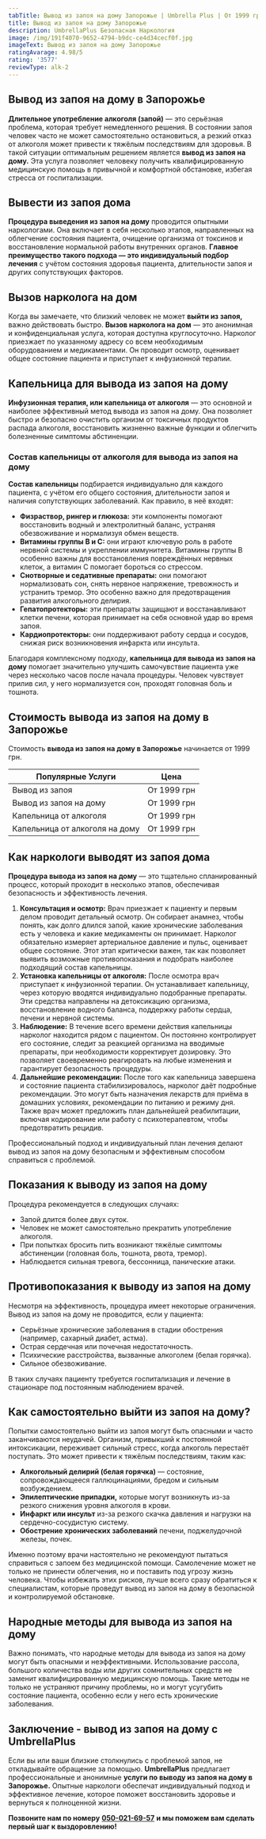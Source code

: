 ```yaml
---
tabTitle: Вывод из запоя на дому Запорожье | Umbrella Plus | От 1999 грн
title: Вывод из запоя на дому Запорожье
description: UmbrellaPlus Безопасная Наркология
image: /img/191f4070-9652-4794-b9dc-ce4d34cecf0f.jpg
imageText: Вывод из запоя на дому Запорожье
ratingAvarage: 4.98/5
rating: '3577'
reviewType: alk-2
---
```


## Вывод из запоя на дому в Запорожье

**Длительное употребление алкоголя (запой)** — это серьёзная проблема, которая требует немедленного решения. В состоянии запоя человек часто не может самостоятельно остановиться, а резкий отказ от алкоголя может привести к тяжёлым последствиям для здоровья. В такой ситуации оптимальным решением является **вывод из запоя на дому.** Эта услуга позволяет человеку получить квалифицированную медицинскую помощь в привычной и комфортной обстановке, избегая стресса от госпитализации.

## Вывести из запоя дома

**Процедура выведения из запоя на дому** проводится опытными наркологами. Она включает в себя несколько этапов, направленных на облегчение состояния пациента, очищение организма от токсинов и восстановление нормальной работы внутренних органов. **Главное преимущество такого подхода — это индивидуальный подбор лечения** с учётом состояния здоровья пациента, длительности запоя и других сопутствующих факторов.

## Вызов нарколога на дом

Когда вы замечаете, что близкий человек не может **выйти из запоя,** важно действовать быстро. **Вызов нарколога на дом** — это анонимная и конфиденциальная услуга, которая доступна круглосуточно. Нарколог приезжает по указанному адресу со всем необходимым оборудованием и медикаментами. Он проводит осмотр, оценивает общее состояние пациента и приступает к инфузионной терапии.

## Капельница для вывода из запоя на дому

**Инфузионная терапия, или капельница от алкоголя** — это основной и наиболее эффективный метод вывода из запоя на дому. Она позволяет быстро и безопасно очистить организм от токсичных продуктов распада алкоголя, восстановить жизненно важные функции и облегчить болезненные симптомы абстиненции.

### Состав капельницы от алкоголя для вывода из запоя на дому

**Состав капельницы** подбирается индивидуально для каждого пациента, с учётом его общего состояния, длительности запоя и наличия сопутствующих заболеваний. Как правило, в неё входят:

* **Физраствор, рингер и глюкоза:** эти компоненты помогают восстановить водный и электролитный баланс, устраняя обезвоживание и нормализуя обмен веществ.
* **Витамины группы В и С:** они играют ключевую роль в работе нервной системы и укреплении иммунитета. Витамины группы В особенно важны для восстановления повреждённых нервных клеток, а витамин С помогает бороться со стрессом.
* **Снотворные и седативные препараты:** они помогают нормализовать сон, снять нервное напряжение, тревожность и устранить тремор. Это особенно важно для предотвращения развития алкогольного делирия.
* **Гепатопротекторы:** эти препараты защищают и восстанавливают клетки печени, которая принимает на себя основной удар во время запоя.
* **Кардиопротекторы:** они поддерживают работу сердца и сосудов, снижая риск возникновения инфаркта или инсульта.

Благодаря комплексному подходу, **капельница для вывода из запоя на дому** помогает значительно улучшить самочувствие пациента уже через несколько часов после начала процедуры. Человек чувствует прилив сил, у него нормализуется сон, проходят головная боль и тошнота.

## Стоимость вывода из запоя на дому в Запорожье

Стоимость **вывода из запоя на дому в Запорожье** начинается от 1999 грн.

| Популярные Услуги              | Цена        |
| ------------------------------ | ----------- |
| Вывод из запоя                 | От 1999 грн |
| Вывод из запоя на дому         | От 1999 грн |
| Капельница от алкоголя         | От 1999 грн |
| Капельница от алкоголя на дому | От 1999 грн |

## Как наркологи выводят из запоя дома

**Процедура вывода из запоя на дому** — это тщательно спланированный процесс, который проходит в несколько этапов, обеспечивая безопасность и эффективность лечения.

1. **Консультация и осмотр:** Врач приезжает к пациенту и первым делом проводит детальный осмотр. Он собирает анамнез, чтобы понять, как долго длился запой, какие хронические заболевания есть у человека и какие медикаменты он принимает. Нарколог обязательно измеряет артериальное давление и пульс, оценивает общее состояние. Этот этап критически важен, так как позволяет выявить возможные противопоказания и подобрать наиболее подходящий состав капельницы.
2. **Установка капельницы от алкоголя:** После осмотра врач приступает к инфузионной терапии. Он устанавливает капельницу, через которую вводятся индивидуально подобранные препараты. Эти средства направлены на детоксикацию организма, восстановление водного баланса, поддержку работы сердца, печени и нервной системы.
3. **Наблюдение:** В течение всего времени действия капельницы нарколог находится рядом с пациентом. Он постоянно контролирует его состояние, следит за реакцией организма на вводимые препараты, при необходимости корректирует дозировку. Это позволяет своевременно реагировать на любые изменения и гарантирует безопасность процедуры.
4. **Дальнейшие рекомендации:** После того как капельница завершена и состояние пациента стабилизировалось, нарколог даёт подробные рекомендации. Это могут быть назначения лекарств для приёма в домашних условиях, рекомендации по питанию и режиму дня. Также врач может предложить план дальнейшей реабилитации, включая кодирование или работу с психотерапевтом, чтобы предотвратить рецидив.

Профессиональный подход и индивидуальный план лечения делают вывод из запоя на дому безопасным и эффективным способом справиться с проблемой.

## Показания к выводу из запоя на дому

Процедура рекомендуется в следующих случаях:

* Запой длится более двух суток.
* Человек не может самостоятельно прекратить употребление алкоголя.
* При попытках бросить пить возникают тяжёлые симптомы абстиненции (головная боль, тошнота, рвота, тремор).
* Наблюдается сильная тревога, бессонница, панические атаки.

## Противопоказания к выводу из запоя на дому

Несмотря на эффективность, процедура имеет некоторые ограничения. Вывод из запоя на дому не проводится, если у пациента:

* Серьёзные хронические заболевания в стадии обострения (например, сахарный диабет, астма).
* Острая сердечная или почечная недостаточность.
* Психические расстройства, вызванные алкоголем (белая горячка).
* Сильное обезвоживание.

В таких случаях пациенту требуется госпитализация и лечение в стационаре под постоянным наблюдением врачей.

## Как самостоятельно выйти из запоя на дому?

Попытки самостоятельно выйти из запоя могут быть опасными и часто заканчиваются неудачей. Организм, привыкший к постоянной интоксикации, переживает сильный стресс, когда алкоголь перестаёт поступать. Это может привести к тяжёлым последствиям, таким как:

* **Алкогольный делирий (белая горячка)** — состояние, сопровождающееся галлюцинациями, бредом и сильным возбуждением.
* **Эпилептические припадки,** которые могут возникнуть из-за резкого снижения уровня алкоголя в крови.
* **Инфаркт или инсульт** из-за резкого скачка давления и нагрузки на сердечно-сосудистую систему.
* **Обострение хронических заболеваний** печени, поджелудочной железы, почек.

Именно поэтому врачи настоятельно не рекомендуют пытаться справиться с запоем без медицинской помощи. Самолечение может не только не принести облегчения, но и поставить под угрозу жизнь человека. Чтобы избежать этих рисков, лучше всего сразу обратиться к специалистам, которые проведут вывод из запоя на дому в безопасной и контролируемой обстановке.

## Народные методы для вывода из запоя на дому

Важно понимать, что народные методы для вывода из запоя на дому могут быть опасными и неэффективными. Использование рассола, большого количества воды или других сомнительных средств не заменит квалифицированную медицинскую помощь. Такие методы не только не устраняют причину проблемы, но и могут усугубить состояние пациента, особенно если у него есть хронические заболевания.

## Заключение - вывод из запоя на дому с UmbrellaPlus

Если вы или ваши близкие столкнулись с проблемой запоя, не откладывайте обращение за помощью. **UmbrellaPlus** предлагает профессиональные и анонимные **услуги по выводу из запоя на дому в Запорожье.** Опытные наркологи обеспечат индивидуальный подход и эффективное лечение, которое поможет восстановить здоровье и вернуться к полноценной жизни.

**Позвоните нам по номеру** **[050-021-69-57](tel:0500216957)** **и мы поможем вам сделать первый шаг к выздоровлению!**
